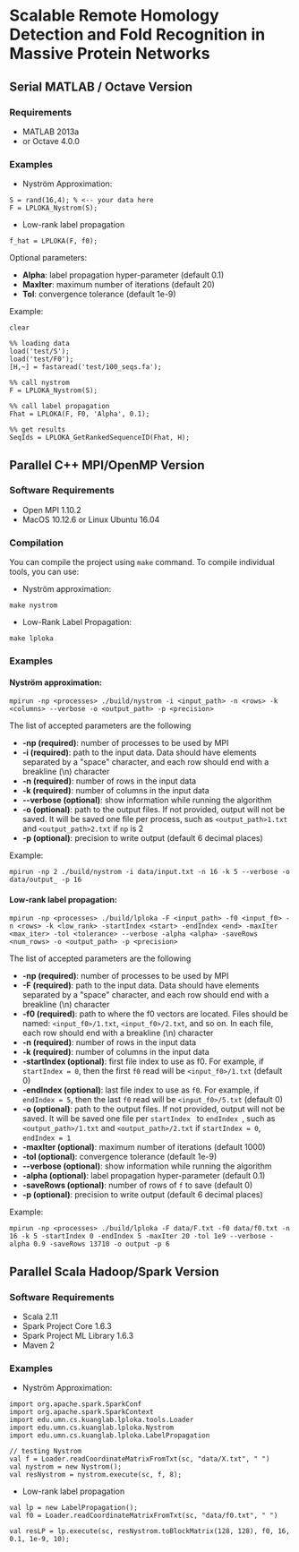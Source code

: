 # Scalable Remote Homology Detection and Fold Recognition in Massive Protein Networks

## Serial MATLAB / Octave Version

### Requirements
- MATLAB 2013a
- or Octave 4.0.0

### Examples

- Nyström Approximation:

```
S = rand(16,4); % <-- your data here
F = LPLOKA_Nystrom(S);
```

- Low-rank label propagation

```
f_hat = LPLOKA(F, f0);
```

Optional parameters:

* **Alpha**: label propagation hyper-parameter (default 0.1)
* **MaxIter**: maximum number of iterations (default 20)
* **Tol**: convergence tolerance (default 1e-9)

Example:

```
clear

%% loading data
load('test/S');
load('test/F0');
[H,~] = fastaread('test/100_seqs.fa');

%% call nystrom
F = LPLOKA_Nystrom(S);

%% call label propagation
Fhat = LPLOKA(F, F0, 'Alpha', 0.1);

%% get results
SeqIds = LPLOKA_GetRankedSequenceID(Fhat, H);
```

## Parallel C++ MPI/OpenMP Version

### Software Requirements

* Open MPI 1.10.2
* MacOS 10.12.6 or Linux Ubuntu 16.04

### Compilation
You can compile the project using `make` command. To compile individual tools, you can use:

* Nyström approximation:

```
make nystrom
```

* Low-Rank Label Propagation: 

```
make lploka
```

### Examples

#### Nyström approximation:

```
mpirun -np <processes> ./build/nystrom -i <input_path> -n <rows> -k <columns> --verbose -o <output_path> -p <precision>
```

The list of accepted parameters are the following

* **-np (required)**: number of processes to be used by MPI
* **-i (required)**: path to the input data. Data should have elements separated by a "space" character, and each row should end with a breakline (\n) character
* **-n (required)**: number of rows in the input data
* **-k (required)**: number of columns in the input data
* **--verbose (optional)**: show information while running the algorithm
* **-o (optional)**: path to the output files. If not provided, output will not be saved. It will be saved one file per process, such as `<output_path>1.txt` and `<output_path>2.txt` if `np` is 2
* **-p (optional)**: precision to write output (default 6 decimal places)

Example:

```
mpirun -np 2 ./build/nystrom -i data/input.txt -n 16 -k 5 --verbose -o data/output_ -p 16
```

#### Low-rank label propagation:

```
mpirun -np <processes> ./build/lploka -F <input_path> -f0 <input_f0> -n <rows> -k <low_rank> -startIndex <start> -endIndex <end> -maxIter <max_iter> -tol <tolerance> --verbose -alpha <alpha> -saveRows <num_rows> -o <output_path> -p <precision>
```

The list of accepted parameters are the following

* **-np (required)**: number of processes to be used by MPI
* **-F (required)**: path to the input data. Data should have elements separated by a "space" character, and each row should end with a breakline (\n) character
* **-f0 (required)**: path to where the f0 vectors are located. Files should be named: `<input_f0>/1.txt`, `<input_f0>/2.txt`, and so on. In each file, each row should end with a breakline (\n) character
* **-n (required)**: number of rows in the input data
* **-k (required)**: number of columns in the input data
* **-startIndex (optional)**: first file index to use as f0. For example, if `startIndex = 0`, then the first `f0` read will be `<input_f0>/1.txt` (default 0)
* **-endIndex (optional)**: last file index to use as `f0`. For example, if `endIndex = 5`, then the last `f0` read will be `<input_f0>/5.txt` (default 0)
* **-o (optional)**: path to the output files. If not provided, output will not be saved. It will be saved one file per `startIndex ` to `endIndex `, such as `<output_path>/1.txt` and `<output_path>/2.txt` if `startIndex = 0`, `endIndex = 1`
* **-maxIter (optional)**: maximum number of iterations (default 1000)
* **-tol (optional)**: convergence tolerance (default 1e-9)
* **--verbose (optional)**: show information while running the algorithm
* **-alpha (optional)**: label propagation hyper-parameter (default 0.1)
* **-saveRows (optional)**: number of rows of `f` to save (default 0)
* **-p (optional)**: precision to write output (default 6 decimal places)

Example:

```
mpirun -np <processes> ./build/lploka -F data/F.txt -f0 data/f0.txt -n 16 -k 5 -startIndex 0 -endIndex 5 -maxIter 20 -tol 1e9 --verbose -alpha 0.9 -saveRows 13710 -o output -p 6
```

## Parallel Scala Hadoop/Spark Version

### Software Requirements

* Scala 2.11
* Spark Project Core 1.6.3
* Spark Project ML Library 1.6.3
* Maven 2


### Examples

- Nyström Approximation:

```
import org.apache.spark.SparkConf
import org.apache.spark.SparkContext
import edu.umn.cs.kuanglab.lploka.tools.Loader
import edu.umn.cs.kuanglab.lploka.Nystrom
import edu.umn.cs.kuanglab.lploka.LabelPropagation

// testing Nystrom
val f = Loader.readCoordinateMatrixFromTxt(sc, "data/X.txt", " ")
val nystrom = new Nystrom();
val resNystrom = nystrom.execute(sc, f, 8);
```

- Low-rank label propagation

```
val lp = new LabelPropagation();
val f0 = Loader.readCoordinateMatrixFromTxt(sc, "data/f0.txt", " ")

val resLP = lp.execute(sc, resNystrom.toBlockMatrix(128, 128), f0, 16, 0.1, 1e-9, 10);
```
